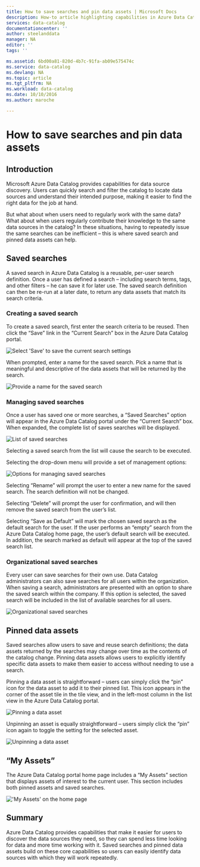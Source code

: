 ```yaml
---
title: How to save searches and pin data assets | Microsoft Docs
description: How-to article highlighting capabilities in Azure Data Catalog for saving data sources and data assets for later reuse.
services: data-catalog
documentationcenter: ''
author: steelanddata
manager: NA
editor: ''
tags: ''

ms.assetid: 6bd00a81-820d-4b7c-91fa-ab09e575474c
ms.service: data-catalog
ms.devlang: NA
ms.topic: article
ms.tgt_pltfrm: NA
ms.workload: data-catalog
ms.date: 10/10/2016
ms.author: maroche

---
```

# How to save searches and pin data assets
## Introduction
Microsoft Azure Data Catalog provides capabilities for data source discovery. Users can quickly search and filter the catalog to locate data sources and understand their intended purpose, making it easier to find the right data for the job at hand.

But what about when users need to regularly work with the same data? What about when users regularly contribute their knowledge to the same data sources in the catalog? In these situations, having to repeatedly issue the same searches can be inefficient – this is where saved search and pinned data assets can help.

## Saved searches
A saved search in Azure Data Catalog is a reusable, per-user search definition. Once a user has defined a search – including search terms, tags, and other filters – he can save it for later use. The saved search definition can then be re-run at a later date, to return any data assets that match its search criteria.

### Creating a saved search
To create a saved search, first enter the search criteria to be reused. Then click the “Save” link in the “Current Search” box in the Azure Data Catalog portal.

 ![Select 'Save' to save the current search settings](./media/data-catalog-how-to-save-pin/01-save-option.png)

When prompted, enter a name for the saved search. Pick a name that is meaningful and descriptive of the data assets that will be returned by the search.

 ![Provide a name for the saved search](./media/data-catalog-how-to-save-pin/02-name.png)

### Managing saved searches
Once a user has saved one or more searches, a “Saved Searches” option will appear in the Azure Data Catalog portal under the “Current Search” box. When expanded, the complete list of saves searches will be displayed.

 ![List of saved searches](./media/data-catalog-how-to-save-pin/03-list.png)

Selecting a saved search from the list will cause the search to be executed.

Selecting the drop-down menu will provide a set of management options:

 ![Options for managing saved searches](./media/data-catalog-how-to-save-pin/04-managing.png)

Selecting “Rename” will prompt the user to enter a new name for the saved search. The search definition will not be changed.

Selecting “Delete” will prompt the user for confirmation, and will then remove the saved search from the user’s list.

Selecting “Save as Default” will mark the chosen saved search as the default search for the user. If the user performs an “empty” search from the Azure Data Catalog home page, the user’s default search will be executed. In addition, the search marked as default will appear at the top of the saved search list.

### Organizational saved searches
Every user can save searches for their own use. Data Catalog administrators can also save searches for all users within the organization. When saving a search, administrators are presented with an option to share the saved search within the company. If this option is selected, the saved search will be included in the list of available searches for all users.

 ![Organizational saved searches](./media/data-catalog-how-to-save-pin/08-organizational-saved-search.png)

## Pinned data assets
Saved searches allow users to save and reuse search definitions; the data assets returned by the searches may change over time as the contents of the catalog change. Pinning data assets allows users to explicitly identify specific data assets to make them easier to access without needing to use a search.

Pinning a data asset is straightforward – users can simply click the “pin” icon for the data asset to add it to their pinned list. This icon appears in the corner of the asset tile in the tile view, and in the left-most column in the list view in the Azure Data Catalog portal.

![Pinning a data asset](./media/data-catalog-how-to-save-pin/05-pinning.png)

Unpinning an asset is equally straightforward – users simply click the “pin” icon again to toggle the setting for the selected asset.

![Unpinning a data asset](./media/data-catalog-how-to-save-pin/06-unpinning.png)

## “My Assets”
The Azure Data Catalog portal home page includes a “My Assets” section that displays assets of interest to the current user. This section includes both pinned assets and saved searches.

!['My Assets' on the home page](./media/data-catalog-how-to-save-pin/07-my-assets.png)

## Summary
Azure Data Catalog provides capabilities that make it easier for users to discover the data sources they need, so they can spend less time looking for data and more time working with it. Saved searches and pinned data assets build on these core capabilities so users can easily identify data sources with which they will work repeatedly.

